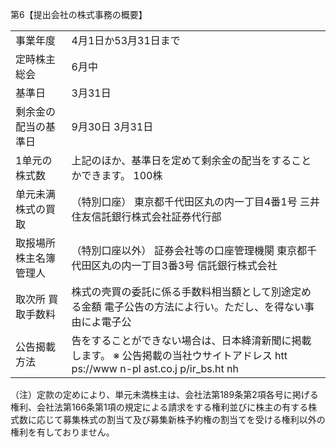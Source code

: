 第6【提出会社の株式事務の概要】  


<html><body><table><tr><td>事業年度</td><td>4月1日か53月31日まで</td></tr><tr><td>定時株主総会</td><td>6月中</td></tr><tr><td>基準日</td><td>3月31日</td></tr><tr><td>剩余金の配当の基準日</td><td>9月30日 3月31日</td></tr><tr><td>1单元の株式数</td><td>上記のほか、基準日を定めて剩余金の配当をすることかできます。 100株</td></tr><tr><td>单元未满株式の買取</td><td>（特別口座） 東京都千代田区丸の内一丁目4番1号 三井住友信託銀行株式会社証券代行部</td></tr><tr><td>取报場所 株主名簿管理人</td><td>（特別口座以外） 証券会社等の口座管理機闋 東京都千代田区丸の内一丁目3番3号 信託銀行株式会社</td></tr><tr><td>取次所 買取手数料</td><td>株式の壳買の委託に係る手数料相当額として別途定める金額 電子公告の方法によ行い。ただし、を得ない事由によ電子公</td></tr><tr><td>公告揭載方法</td><td>告をすることができない場合は、日本絳淯新聞に掲載します。 ※ 公告掲載の当社ウサイトアドレス htt ps://www n-pl ast.co.j p/ir_bs.ht nh</td></tr></table></body></html>

（注）定款の定めにより、単元未満株主は、会社法第189条第2項各号に掲げる権利、会社法第166条第1項の規定による請求をする権利並びに株主の有する株式数に応じて募集株式の割当て及び募集新株予約権の割当てを受ける権利以外の権利を有しておりません。  